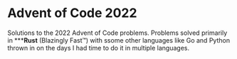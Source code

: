 # Advent of Code 2022

Solutions to the 2022 Advent of Code problems.  Problems solved primarily in *****Rust** (Blazingly Fast™) with ssome other languages like Go and Python thrown in on the days I had time to do it in multiple languages.
